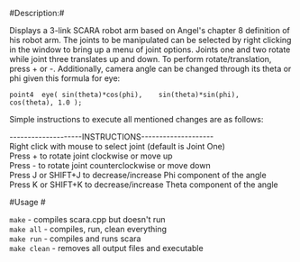 #Description:#

Displays a 3-link SCARA robot arm based on Angel's chapter 8 definition
of his robot arm. The joints to be manipulated can be selected by right
clicking in the window to bring up a menu of joint options. Joints one
and two rotate while joint three translates up and down. To perform
rotate/translation, press + or -. Additionally, camera angle can be
changed through its theta or phi given this formula for eye:

`point4  eye( sin(theta)*cos(phi),   
      	     sin(theta)*sin(phi),   
       	     cos(theta), 1.0 );`   

Simple instructions to execute all mentioned changes are as follows:


--------------------INSTRUCTIONS--------------------  
Right click with mouse to select joint (default is Joint One)  
Press + to rotate joint clockwise or move up   
Press - to rotate joint counterclockwise or move down   
Press J or SHIFT+J to decrease/increase Phi component of the angle   
Press K or SHIFT+K to decrease/increase Theta component of the angle   


#Usage #

`make`	     - compiles scara.cpp but doesn't run  
`make all`   - compiles, run, clean everything  
`make run`   - compiles and runs scara  
`make clean` - removes all output files and executable  
	
	
